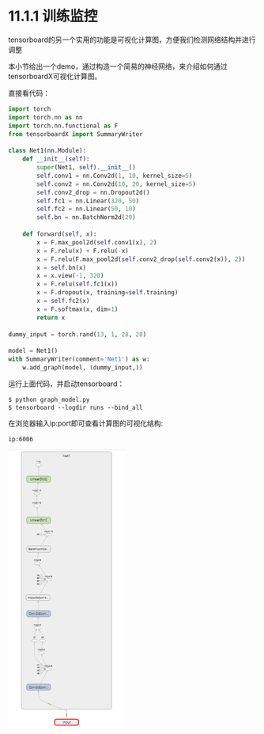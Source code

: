 # 11.1.1 训练监控

tensorboard的另一个实用的功能是可视化计算图，方便我们检测网络结构并进行调整

本小节给出一个demo，通过构造一个简易的神经网络，来介绍如何通过tensorboardX可视化计算图。

直接看代码：

```python
import torch
import torch.nn as nn
import torch.nn.functional as F
from tensorboardX import SummaryWriter

class Net1(nn.Module):
    def __init__(self):
        super(Net1, self).__init__()
        self.conv1 = nn.Conv2d(1, 10, kernel_size=5)
        self.conv2 = nn.Conv2d(10, 20, kernel_size=5)
        self.conv2_drop = nn.Dropout2d()
        self.fc1 = nn.Linear(320, 50)
        self.fc2 = nn.Linear(50, 10)
        self.bn = nn.BatchNorm2d(20)

    def forward(self, x):
        x = F.max_pool2d(self.conv1(x), 2)
        x = F.relu(x) + F.relu(-x)
        x = F.relu(F.max_pool2d(self.conv2_drop(self.conv2(x)), 2))
        x = self.bn(x)
        x = x.view(-1, 320)
        x = F.relu(self.fc1(x))
        x = F.dropout(x, training=self.training)
        x = self.fc2(x)
        x = F.softmax(x, dim=1)
        return x

dummy_input = torch.rand(13, 1, 28, 28)

model = Net1()
with SummaryWriter(comment='Net1') as w:
    w.add_graph(model, (dummy_input,))
```

运行上面代码，并启动tensorboard：

```
$ python graph_model.py 
$ tensorboard --logdir runs --bind_all
```

在浏览器输入ip:port即可查看计算图的可视化结构:

```
ip:6006
```

![graph.png](../../../markdown_imgs/11_1_2_graph.png)
